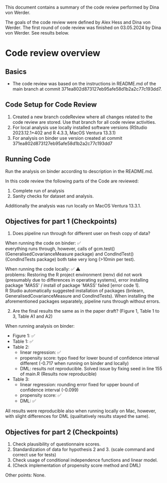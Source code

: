 This document contains a summary of the code review performed by Dina von Werder.

The goals of the code review were defined by Alex Hess and Dina von Werder.
The first round of code review was finished on 03.05.2024 by Dina von Werder. 
See results below.

# Code review overview

## Basics

-   The code review was based on the instructions in README.md of the main branch
at commit 371ea802d873127eb95afe58d1b2a2c77c193dd7.

## Code Setup for Code Review

1.   Created a new branch codeReview where all changes related to the code review are stored.
     Use that branch for all code review activities.
2.   For local analysis use locally installed software versions (RStudio 2023.12.1+402 and R 4.3.3, MacOS Ventura 13.3.1)
3.   For analysis on binder use version created at commit  371ea802d873127eb95afe58d1b2a2c77c193dd7

## Running Code

Run the analysis on binder according to description in the README.md.

In this code review the following parts of the Code are reviewed:
1. Complete run of analysis
2. Sanity checks for dataset and analysis.


Additionally the analysis was run locally on MacOS Ventura 13.3.1. 

## Objectives for part 1 (Checkpoints)

1. Does pipeline run through for different user on fresh copy of data?

When running the code on binder: :white_check_mark:  
everything runs through, however, calls of gcm.test() (GeneralisedCovarianceMeasure package) and CondIndTest() (CondIndTests package) both take very long (>10min per test).

When running the code locally: :white_check_mark: :warning:  
problems: Restoring the R project environment (renv) did not work (presumably due to differences in operating systems), error installing package 'MASS' / install of package 'MASS' failed [error code 1].  
R Studio automatically suggested installation of packages (bnlearn, GeneralisedCovarianceMeasure and CondIndTests). When installing the aforementioned packages separately, pipeline runs through without errors.

     
2. Are the final results the same as in the paper draft? (Figure 1, Table 1 to 3, Table A1 and A2) 

When running analysis on binder:   
- Figure 1: :white_check_mark:   
- Table 1: :white_check_mark:        
- Table 2:  
	- linear regression: :white_check_mark:    
	- propensity score: typo fixed for lower bound of confidence interval different (-0.717 when running on binder and locally)  
	- DML: results not reproducible. Solved issue by fixing seed in line 155 of main.R (Results now reproducible) 
- Table 3:  
	- linear regression: rounding error fixed for upper bound of confidence interval (-0.099)
	- propensity score: :white_check_mark:  
	- DML: :white_check_mark:  

All results were reproducible also when running locally on Mac, however, with slight differences for DML (qualitatively results stayed the same).  

## Objectives for part 2 (Checkpoints)
1. Check plausibility of questionnaire scores. 
2. Standardization of data for hypothesis 2 and 3. (scale command and correct use for tests)
3. Check usage of conditional independence functions and linear model.
4. (Check implementation of propensity score method and DML)

Other points: None.
